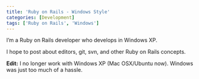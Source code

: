 ```yaml
---
title: 'Ruby on Rails - Windows Style'
categories: [Development]
tags: ['Ruby on Rails', 'Windows']
---
```



I’m a Ruby on Rails developer who develops in Windows XP.

I hope to post about editors, git, svn, and other Ruby on Rails concepts.

**Edit:** I no longer work with Windows XP (Mac OSX/Ubuntu now). Windows was just too much of a hassle.